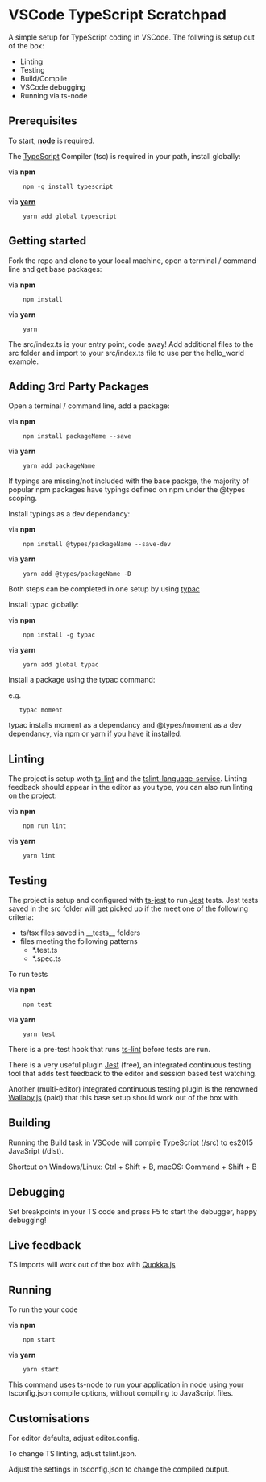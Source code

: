 # VSCode TypeScript Scratchpad

A simple setup for TypeScript coding in VSCode. The follwing is setup out of the box:
* Linting
* Testing
* Build/Compile
* VSCode debugging
* Running via ts-node

## Prerequisites

To start, **[node](https://nodejs.org)** is required.

The [TypeScript](https://www.typescriptlang.org/) Compiler (tsc) is required in your path, install globally:

via **npm**
```
    npm -g install typescript
```

via **[yarn](https://yarnpkg.com)**
```
    yarn add global typescript
```

## Getting started

Fork the repo and clone to your local machine, open a terminal / command line and get base packages:

via **npm**
```
    npm install
```

via **yarn**
```
    yarn
```

The src/index.ts is your entry point, code away! Add additional files to the src folder and import to your src/index.ts file to use per the hello_world example.

## Adding 3rd Party Packages

Open a terminal / command line, add a package:

via **npm**
```
    npm install packageName --save
```

via **yarn**
```
    yarn add packageName
```

If typings are missing/not included with the base packge, the majority of popular npm packages have typings defined on npm under the @types scoping.

Install typings as a dev dependancy:

via **npm**
```
    npm install @types/packageName --save-dev
```

via **yarn**
```
    yarn add @types/packageName -D
```

Both steps can be completed in one setup by using [typac](https://github.com/ewgenius/typac)

Install typac globally:

via **npm**
```
    npm install -g typac
```

via **yarn**
```
    yarn add global typac
```

Install a package using the typac command:

e.g.
```
   typac moment
```

typac installs moment as a dependancy and @types/moment as a dev dependancy, via npm or yarn if you have it installed.

## Linting

The project is setup woth [ts-lint](https://palantir.github.io/tslint/) and the [tslint-language-service](https://github.com/angelozerr/tslint-language-service). Linting feedback should appear in the editor as you type, you can also run linting on the project:

via **npm**
```
    npm run lint
```

via **yarn**
```
    yarn lint
```


## Testing

The project is setup and configured with [ts-jest](https://github.com/kulshekhar/ts-jest) to run [Jest](https://facebook.github.io/jest/) tests.
Jest tests saved in the src folder will get picked up if the meet one of the following criteria:

* ts/tsx files saved in \_\_tests\_\_ folders
* files meeting the following patterns
    * *.test.ts
    * *.spec.ts

To run tests

via **npm**
```
    npm test
```

via **yarn**
```
    yarn test
```

There is a pre-test hook that runs [ts-lint](https://palantir.github.io/tslint/) before tests are run.

 There is a very useful plugin [Jest](https://marketplace.visualstudio.com/items?itemName=Orta.vscode-jest) (free), an integrated continuous testing tool that adds test feedback to the editor and session based test watching.

Another (multi-editor) integrated continuous testing plugin is the renowned [Wallaby.js](https://wallabyjs.com/) (paid) that this base setup should work out of the box with.

## Building

Running the Build task in VSCode will compile TypeScript (/src) to es2015 JavaSript (/dist).

Shortcut on Windows/Linux: Ctrl + Shift + B, macOS: Command + Shift + B

## Debugging

Set breakpoints in your TS code and press F5 to start the debugger, happy debugging!

## Live feedback

TS imports will work out of the box with [Quokka.js](https://quokkajs.com)

## Running

To run the your code

via **npm**
```
    npm start
```

via **yarn**
```
    yarn start
```

This command uses ts-node to run your application in node using your tsconfig.json compile options, without compiling to JavaScript files.

## Customisations

For editor defaults, adjust editor.config.

To change TS linting, adjust tslint.json.

Adjust the settings in tsconfig.json to change the compiled output.
